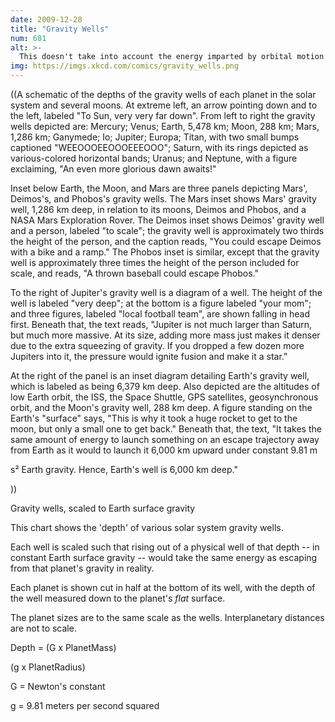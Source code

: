 ```yaml
---
date: 2009-12-28
title: "Gravity Wells"
num: 681
alt: >-
  This doesn't take into account the energy imparted by orbital motion (or gravity assists or the Oberth effect), all of which can make it easier to reach outer planets.
img: https://imgs.xkcd.com/comics/gravity_wells.png
---
```

((A schematic of the depths of the gravity wells of each planet in the solar system and several moons. At extreme left, an arrow pointing down and to the left, labeled "To Sun, very very far down". From left to right the gravity wells depicted are: Mercury; Venus; Earth, 5,478 km; Moon, 288 km; Mars, 1,286 km; Ganymede; Io; Jupiter; Europa; Titan, with two small bumps captioned "WEEOOOEEOOOEEEOOO"; Saturn, with its rings depicted as various-colored horizontal bands; Uranus; and Neptune, with a figure exclaiming, "An even more glorious dawn awaits!"

Inset below Earth, the Moon, and Mars are three panels depicting Mars', Deimos's, and Phobos's gravity wells. The Mars inset shows Mars' gravity well, 1,286 km deep, in relation to its moons, Deimos and Phobos, and a NASA Mars Exploration Rover. The Deimos inset shows Deimos' gravity well and a person, labeled "to scale"; the gravity well is approximately two thirds the height of the person, and the caption reads, "You could escape Deimos with a bike and a ramp." The Phobos inset is similar, except that the gravity well is approximately three times the height of the person included for scale, and reads, "A thrown baseball could escape Phobos."

To the right of Jupiter's gravity well is a diagram of a well. The height of the well is labeled "very deep"; at the bottom is a figure labeled "your mom"; and three figures, labeled "local football team", are shown falling in head first. Beneath that, the text reads, "Jupiter is not much larger than Saturn, but much more massive. At its size, adding more mass just makes it denser due to the extra squeezing of gravity. If you dropped a few dozen more Jupiters into it, the pressure would ignite fusion and make it a star."

At the right of the panel is an inset diagram detailing Earth's gravity well, which is labeled as being 6,379 km deep. Also depicted are the altitudes of low Earth orbit, the ISS, the Space Shuttle, GPS satellites, geosynchronous orbit, and the Moon's gravity well, 288 km deep. A figure standing on the Earth's "surface" says, "This is why it took a huge rocket to get to the moon, but only a small one to get back." Beneath that, the text, "It takes the same amount of energy to launch something on an escape trajectory away from Earth as it would to launch it 6,000 km upward under constant 9.81 m

s² Earth gravity. Hence, Earth's well is 6,000 km deep."

))

Gravity wells, scaled to Earth surface gravity

This chart shows the 'depth' of various solar system gravity wells.

Each well is scaled such that rising out of a physical well of that depth -- in constant Earth surface gravity -- would take the same energy as escaping from that planet's gravity in reality.

Each planet is shown cut in half at the bottom of its well, with the depth of the well measured down to the planet's _flat_ surface.

The planet sizes are to the same scale as the wells. Interplanetary distances are not to scale.

Depth = (G x PlanetMass) 

 (g x PlanetRadius)

G = Newton's constant

g = 9.81 meters per second squared

